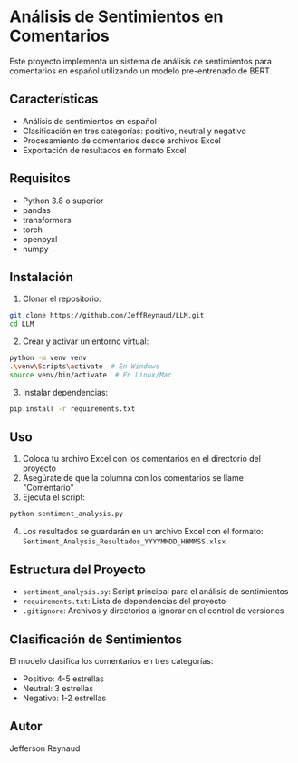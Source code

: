 # Análisis de Sentimientos en Comentarios

Este proyecto implementa un sistema de análisis de sentimientos para comentarios en español utilizando un modelo pre-entrenado de BERT.

## Características

- Análisis de sentimientos en español
- Clasificación en tres categorías: positivo, neutral y negativo
- Procesamiento de comentarios desde archivos Excel
- Exportación de resultados en formato Excel

## Requisitos

- Python 3.8 o superior
- pandas
- transformers
- torch
- openpyxl
- numpy

## Instalación

1. Clonar el repositorio:
```bash
git clone https://github.com/JeffReynaud/LLM.git
cd LLM
```

2. Crear y activar un entorno virtual:
```bash
python -m venv venv
.\venv\Scripts\activate  # En Windows
source venv/bin/activate  # En Linux/Mac
```

3. Instalar dependencias:
```bash
pip install -r requirements.txt
```

## Uso

1. Coloca tu archivo Excel con los comentarios en el directorio del proyecto
2. Asegúrate de que la columna con los comentarios se llame "Comentario"
3. Ejecuta el script:
```bash
python sentiment_analysis.py
```

4. Los resultados se guardarán en un archivo Excel con el formato: `Sentiment_Analysis_Resultados_YYYYMMDD_HHMMSS.xlsx`

## Estructura del Proyecto

- `sentiment_analysis.py`: Script principal para el análisis de sentimientos
- `requirements.txt`: Lista de dependencias del proyecto
- `.gitignore`: Archivos y directorios a ignorar en el control de versiones

## Clasificación de Sentimientos

El modelo clasifica los comentarios en tres categorías:
- Positivo: 4-5 estrellas
- Neutral: 3 estrellas
- Negativo: 1-2 estrellas

## Autor

Jefferson Reynaud 
